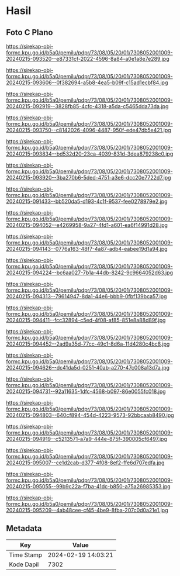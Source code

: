 # Hasil

## Foto C Plano

https://sirekap-obj-formc.kpu.go.id/b5a0/pemilu/pdpr/73/08/05/20/01/7308052001009-20240215-093520--e87331cf-2022-4596-8a84-a0e1a8e7e289.jpg

https://sirekap-obj-formc.kpu.go.id/b5a0/pemilu/pdpr/73/08/05/20/01/7308052001009-20240215-093606--0f382694-a5b8-4ea5-b09f-c15ad1ecbf84.jpg

https://sirekap-obj-formc.kpu.go.id/b5a0/pemilu/pdpr/73/08/05/20/01/7308052001009-20240215-092919--3828fb85-4cfc-4318-a5da-c5465dda73da.jpg

https://sirekap-obj-formc.kpu.go.id/b5a0/pemilu/pdpr/73/08/05/20/01/7308052001009-20240215-093750--c8142026-4096-4487-950f-ede47db5e421.jpg

https://sirekap-obj-formc.kpu.go.id/b5a0/pemilu/pdpr/73/08/05/20/01/7308052001009-20240215-093834--bd532d20-23ca-4039-831d-3dea879238c0.jpg

https://sirekap-obj-formc.kpu.go.id/b5a0/pemilu/pdpr/73/08/05/20/01/7308052001009-20240215-093920--3ba270b6-5ded-4751-a3e6-dcc20e7722d7.jpg

https://sirekap-obj-formc.kpu.go.id/b5a0/pemilu/pdpr/73/08/05/20/01/7308052001009-20240215-091433--bb520da5-d193-4c1f-9537-fee0278979e2.jpg

https://sirekap-obj-formc.kpu.go.id/b5a0/pemilu/pdpr/73/08/05/20/01/7308052001009-20240215-094052--e4269958-9a27-4fd1-a601-ea6f14991d28.jpg

https://sirekap-obj-formc.kpu.go.id/b5a0/pemilu/pdpr/73/08/05/20/01/7308052001009-20240215-094143--0776a163-48f7-4a87-adb4-eabee19d1a94.jpg

https://sirekap-obj-formc.kpu.go.id/b5a0/pemilu/pdpr/73/08/05/20/01/7308052001009-20240215-094224--bc6aa027-7b1a-44db-8242-9c9664052d63.jpg

https://sirekap-obj-formc.kpu.go.id/b5a0/pemilu/pdpr/73/08/05/20/01/7308052001009-20240215-094313--79614947-8da1-44e6-bbb9-0fbf139bca57.jpg

https://sirekap-obj-formc.kpu.go.id/b5a0/pemilu/pdpr/73/08/05/20/01/7308052001009-20240215-094411--fcc32894-c5ed-4f08-af85-851e8a88d89f.jpg

https://sirekap-obj-formc.kpu.go.id/b5a0/pemilu/pdpr/73/08/05/20/01/7308052001009-20240215-094452--2ad9a35d-77cc-49c1-8d6a-11d4280c4bc8.jpg

https://sirekap-obj-formc.kpu.go.id/b5a0/pemilu/pdpr/73/08/05/20/01/7308052001009-20240215-094626--dc41da5d-0251-40ab-a270-47c008a13d7a.jpg

https://sirekap-obj-formc.kpu.go.id/b5a0/pemilu/pdpr/73/08/05/20/01/7308052001009-20240215-094731--92a11635-1dfc-4568-b097-86e0055fc018.jpg

https://sirekap-obj-formc.kpu.go.id/b5a0/pemilu/pdpr/73/08/05/20/01/7308052001009-20240215-094803--640cf894-454d-4223-9573-92bbcaab8490.jpg

https://sirekap-obj-formc.kpu.go.id/b5a0/pemilu/pdpr/73/08/05/20/01/7308052001009-20240215-094919--c5213571-a7a9-444e-875f-390005cf6497.jpg

https://sirekap-obj-formc.kpu.go.id/b5a0/pemilu/pdpr/73/08/05/20/01/7308052001009-20240215-095007--ce1d2cab-d377-4f08-8ef2-ffe6d707edfa.jpg

https://sirekap-obj-formc.kpu.go.id/b5a0/pemilu/pdpr/73/08/05/20/01/7308052001009-20240215-095055--99b9c22a-f7ba-41dc-b850-a75a26985353.jpg

https://sirekap-obj-formc.kpu.go.id/b5a0/pemilu/pdpr/73/08/05/20/01/7308052001009-20240215-095209--4ab48cee-cf45-4be9-8fba-207c0d0a21e1.jpg


## Metadata

| Key        | Value               |
| ---------- | ------------------- |
| Time Stamp | 2024-02-19 14:03:21 |
| Kode Dapil | 7302                |



